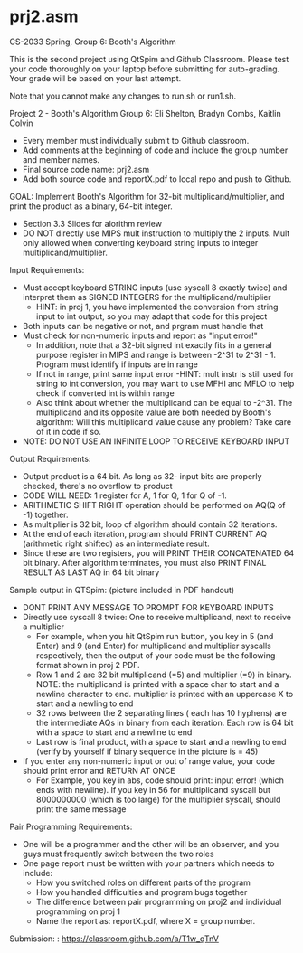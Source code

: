 # prj2.asm
CS-2033 Spring, Group 6: Booth's Algorithm

This is the second project using QtSpim and Github Classroom. Please test your code thoroughly on your laptop before submitting for auto-grading. Your grade will be based on your last attempt.

Note that you cannot make any changes to run.sh or run1.sh.

Project 2 - Booth's Algorithm Group 6: Eli Shelton, Bradyn Combs, Kaitlin Colvin

* Every member must individually submit to Github classroom.
* Add comments at the beginning of code and include the group number and member names.
* Final source code name: prj2.asm
* Add both source code and reportX.pdf to local repo and push to Github.

GOAL: Implement Booth's Algorithm for 32-bit multiplicand/multiplier, and print the product as a binary, 64-bit integer.
  * Section 3.3 Slides for alorithm review
  * DO NOT directly use MIPS mult instruction to multiply the 2 inputs. Mult only allowed when converting keyboard string inputs to integer multiplicand/multiplier.

Input Requirements:
  * Must accept keyboard STRING inputs (use syscall 8 exactly twice) and interpret them as SIGNED INTEGERS for the multiplicand/multiplier
    - HINT: in proj 1, you have implemented the conversion from string input to int output, so you may adapt that code for this project
  * Both inputs can be negative or not, and prgram must handle that
  * Must check for non-numeric inputs and report as "input error!"
    - In addition, note that a 32-bit signed int exactly fits in a general purpose register in MIPS and range is between -2^31 to 2^31 - 1. Program must identify if inputs are in range
    - If not in range, print same input error -HINT: mult instr is still used for string to int conversion, you may want to use MFHI and MFLO to help check if converted int is within range
    - Also think about whether the multiplicand can be equal to -2^31. The multiplicand and its opposite value are both needed by Booth's algorithm: Will this multiplicand value cause any problem? Take care of it in code if so.
  * NOTE: DO NOT USE AN INFINITE LOOP TO RECEIVE KEYBOARD INPUT

Output Requirements:
  * Output product is a 64 bit. As long as 32- input bits are properly checked, there's no overflow to product
  * CODE WILL NEED: 1 register for A, 1 for Q, 1 for Q of -1.
  * ARITHMETIC SHIFT RIGHT operation should be performed on AQ(Q of -1) together.
  * As multiplier is 32 bit, loop of algorithm should contain 32 iterations.
  * At the end of each iteration, program should PRINT CURRENT AQ (arithmetic right shifted) as an intermediate result.
  * Since these are two registers, you will PRINT THEIR CONCATENATED 64 bit binary. After algorithm terminates, you must also PRINT FINAL RESULT AS LAST AQ in 64 bit binary

Sample output in QTSpim: (picture included in PDF handout)
  * DONT PRINT ANY MESSAGE TO PROMPT FOR KEYBOARD INPUTS
  * Directly use syscall 8 twice: One to receive multiplicand, next to receive a multiplier
    - For example, when you hit QtSpim run button, you key in 5 (and Enter) and 9 (and Enter) for multiplicand and multiplier syscalls respectively, then the output of your code must be the following format shown in proj 2 PDF.
    - Row 1 and 2 are 32 bit multiplicand (=5) and multiplier (=9) in binary. NOTE: the multiplicand is printed with a space char to start and a newline character to end. multiplier is printed with an uppercase X to start and a newling to end
    - 32 rows between the 2 separating lines ( each has 10 hyphens) are the intermediate AQs in binary from each iteration. Each row is 64 bit with a space to start and a newline to end
    - Last row is final product, with a space to start and a newling to end (verify by yourself if binary sequence in the picture is = 45)
  * If you enter any non-numeric input or out of range value, your code should print error and RETURN AT ONCE
    - For Example, you key in abs, code should print: input error! (which ends with newline). If you key in 56 for multiplicand syscall but 8000000000 (which is too large) for the multiplier syscall, should print the same message

Pair Programming Requirements:
  * One will be a programmer and the other will be an observer, and you guys must frequently switch between the two roles
  * One page report must be written with your partners which needs to include:
    - How you switched roles on different parts of the program
    - How you handled difficulties and program bugs together
    - The difference between pair programming on proj2 and individual programming on proj 1
    - Name the report as: reportX.pdf, where X = group number.

Submission: : https://classroom.github.com/a/T1w_qTnV
